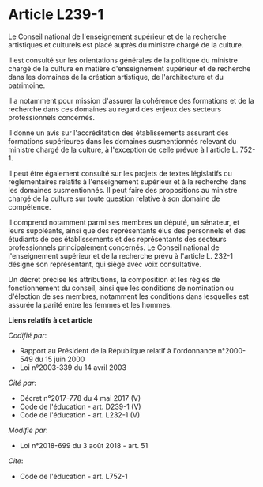 # Article L239-1

Le Conseil national de l'enseignement supérieur et de la recherche artistiques et culturels est placé auprès du ministre
chargé de la culture.

Il est consulté sur les orientations générales de la politique du ministre chargé de la culture en matière d'enseignement
supérieur et de recherche dans les domaines de la création artistique, de l'architecture et du patrimoine.

Il a notamment pour mission d'assurer la cohérence des formations et de la recherche dans ces domaines au regard des enjeux
des secteurs professionnels concernés.

Il donne un avis sur l'accréditation des établissements assurant des formations supérieures dans les domaines susmentionnés
relevant du ministre chargé de la culture, à l'exception de celle prévue à l'article L. 752-1.

Il peut être également consulté sur les projets de textes législatifs ou réglementaires relatifs à l'enseignement supérieur
et à la recherche dans les domaines susmentionnés. Il peut faire des propositions au ministre chargé de la culture sur toute
question relative à son domaine de compétence.

Il comprend notamment parmi ses membres un député, un sénateur, et leurs suppléants, ainsi que des représentants élus des
personnels et des étudiants de ces établissements et des représentants des secteurs professionnels principalement concernés.
Le Conseil national de l'enseignement supérieur et de la recherche prévu à l'article L. 232-1 désigne son représentant, qui
siège avec voix consultative.

Un décret précise les attributions, la composition et les règles de fonctionnement du conseil, ainsi que les conditions de
nomination ou d'élection de ses membres, notamment les conditions dans lesquelles est assurée la parité entre les femmes et
les hommes.

**Liens relatifs à cet article**

_Codifié par_:

  - Rapport au Président de la République relatif à l'ordonnance n°2000-549 du 15 juin 2000
  - Loi n°2003-339 du 14 avril 2003

_Cité par_:

  - Décret n°2017-778 du 4 mai 2017 (V)
  - Code de l'éducation - art. D239-1 (V)
  - Code de l'éducation - art. L232-1 (V)

_Modifié par_:

  - Loi n°2018-699 du 3 août 2018 - art. 51

_Cite_:

  - Code de l'éducation - art. L752-1
